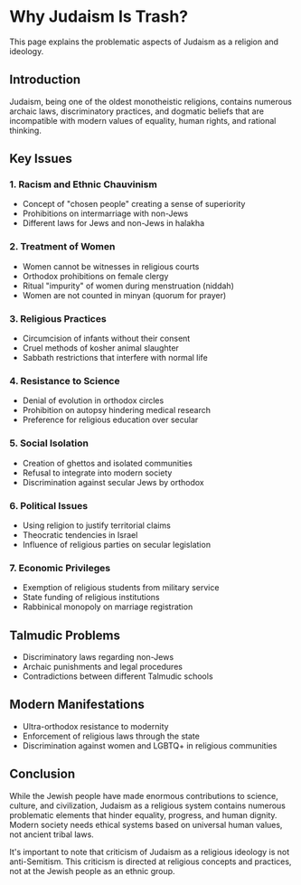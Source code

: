 # Why Judaism Is Trash?

This page explains the problematic aspects of Judaism as a religion and ideology.

## Introduction

Judaism, being one of the oldest monotheistic religions, contains numerous archaic laws, discriminatory practices, and dogmatic beliefs that are incompatible with modern values of equality, human rights, and rational thinking.

## Key Issues

### 1. Racism and Ethnic Chauvinism

- Concept of "chosen people" creating a sense of superiority
- Prohibitions on intermarriage with non-Jews
- Different laws for Jews and non-Jews in halakha

### 2. Treatment of Women

- Women cannot be witnesses in religious courts
- Orthodox prohibitions on female clergy
- Ritual "impurity" of women during menstruation (niddah)
- Women are not counted in minyan (quorum for prayer)

### 3. Religious Practices

- Circumcision of infants without their consent
- Cruel methods of kosher animal slaughter
- Sabbath restrictions that interfere with normal life

### 4. Resistance to Science

- Denial of evolution in orthodox circles
- Prohibition on autopsy hindering medical research
- Preference for religious education over secular

### 5. Social Isolation

- Creation of ghettos and isolated communities
- Refusal to integrate into modern society
- Discrimination against secular Jews by orthodox

### 6. Political Issues

- Using religion to justify territorial claims
- Theocratic tendencies in Israel
- Influence of religious parties on secular legislation

### 7. Economic Privileges

- Exemption of religious students from military service
- State funding of religious institutions
- Rabbinical monopoly on marriage registration

## Talmudic Problems

- Discriminatory laws regarding non-Jews
- Archaic punishments and legal procedures
- Contradictions between different Talmudic schools

## Modern Manifestations

- Ultra-orthodox resistance to modernity
- Enforcement of religious laws through the state
- Discrimination against women and LGBTQ+ in religious communities

## Conclusion

While the Jewish people have made enormous contributions to science, culture, and civilization, Judaism as a religious system contains numerous problematic elements that hinder equality, progress, and human dignity. Modern society needs ethical systems based on universal human values, not ancient tribal laws.

It's important to note that criticism of Judaism as a religious ideology is not anti-Semitism. This criticism is directed at religious concepts and practices, not at the Jewish people as an ethnic group.
